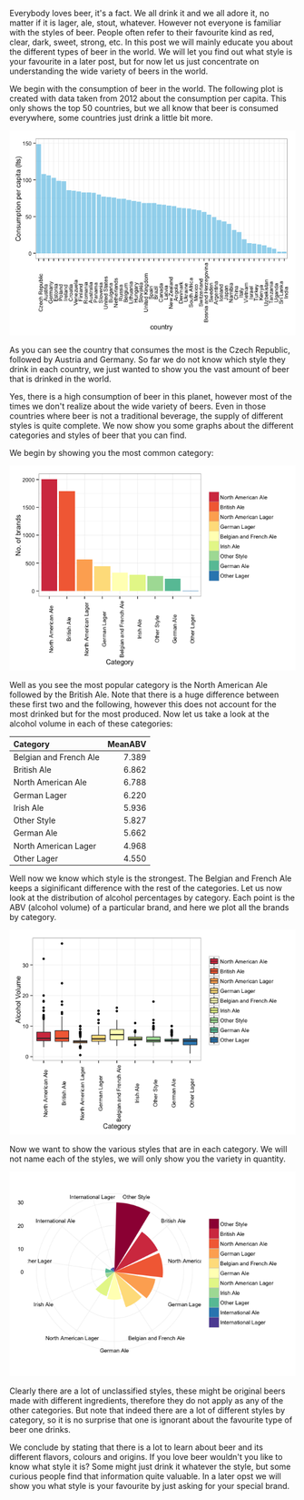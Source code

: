 
Everybody loves beer, it's a fact. We all drink it and we all adore it, no matter if it is lager, ale, stout, whatever. However not everyone is familiar with the styles of beer. People often refer to their favourite kind as red, clear, dark, sweet, strong, etc. In this post we will mainly educate you about the different types of beer in the world. We will let you find out what style is your favourite in a later post, but for now let us just concentrate on understanding the wide variety of beers in the world. 

We begin with the consumption of beer in the world. The following plot is created with data taken from 2012 about the consumption per capita. This only shows the top 50 countries, but we all know that beer is consumed everywhere, some countries just drink a little bit more.

![Consumption per capita](./details_files/figure-html/consum.png) 

As you can see the country that consumes the most is the Czech Republic, followed by Austria and Germany. So far we do not know which style they drink in each country, we just wanted to show you the vast amount of beer that is drinked in the world.

Yes, there is a high consumption of beer in this planet, however most of the times we don't realize about the wide variety of beers. Even in those countries where beer is not a traditional beverage, the supply of different styles is quite complete. We now show you some graphs about the different categories and styles of beer that you can find.

We begin by showing you the most common category:

![Common category](./details_files/figure-html/category.png)

Well as you see the most popular category is the North American Ale followed by the British Ale. Note that there is a huge difference between these first two and the following, however this does not account for the most drinked but for the most produced. Now let us take a look at the alcohol volume in each of these categories:

|Category               | MeanABV|
|:----------------------|-------:|
|Belgian and French Ale |   7.389|
|British Ale            |   6.862|
|North American Ale     |   6.788|
|German Lager           |   6.220|
|Irish Ale              |   5.936|
|Other Style            |   5.827|
|German Ale             |   5.662|
|North American Lager   |   4.968|
|Other Lager            |   4.550|

Well now we know which style is the strongest. The Belgian and French Ale keeps a siginificant difference with the rest of the categories. Let us now look at the distribution of alcohol percentages by category. Each point is the ABV (alcohol volume) of a particular brand, and here we plot all the brands by category.


![Alcohol Volume by category](./details_files/figure-html/abv.png) 

Now we want to show the various styles that are in each category. We will not name each of the styles, we will only show you the variety in quantity.

![Styles by category](./details_files/figure-html/styles.png)

Clearly there are a lot of unclassified styles, these might be original beers made with different ingredients, therefore they do not apply as any of the other categories. But note that indeed there are a lot of different styles by category, so it is no surprise that one is ignorant about the favourite type of beer one drinks. 

We conclude by stating that there is a lot to learn about beer and its different flavors, colours and origins. If you love beer wouldn't you like to know what style it is? Some might just drink it whatever the style, but some curious people find that information quite valuable. In a later opst we will show you what style is your favourite by just asking for your special brand.